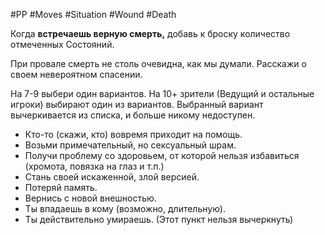 #PP #Moves #Situation #Wound #Death 

Когда **встречаешь верную смерть,** добавь к броску количество отмеченных Состояний.

При провале смерть не столь очевидна, как мы думали. Расскажи о своем невероятном спасении.

На 7-9 выбери один вариантов.
На 10+ зрители (Ведущий и остальные игроки) выбирают один из вариантов.
Выбранный вариант вычеркивается из списка, и больше никому недоступен.
- Кто-то (скажи, кто) вовремя приходит на помощь.
- Возьми примечательный, но сексуальный шрам.
- Получи проблему со здоровьем, от которой нельзя избавиться (хромота, повязка на глаз и т.п.)
- Стань своей искаженной, злой версией.
- Потеряй память.
- Вернись с новой внешностью.
- Ты впадаешь в кому (возможно, длительную).
- Ты действительно умираешь. (Этот пункт нельзя вычеркнуть)

